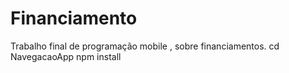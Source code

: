 # Financiamento
Trabalho final de programação mobile , sobre financiamentos.
cd NavegacaoApp
npm install
